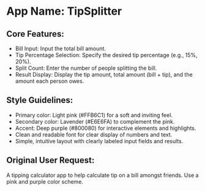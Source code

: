 # **App Name**: TipSplitter

## Core Features:

- Bill Input: Input the total bill amount.
- Tip Percentage Selection: Specify the desired tip percentage (e.g., 15%, 20%).
- Split Count: Enter the number of people splitting the bill.
- Result Display: Display the tip amount, total amount (bill + tip), and the amount each person owes.

## Style Guidelines:

- Primary color: Light pink (#FFB6C1) for a soft and inviting feel.
- Secondary color: Lavender (#E6E6FA) to complement the pink.
- Accent: Deep purple (#800080) for interactive elements and highlights.
- Clean and readable font for clear display of numbers and text.
- Simple, intuitive layout with clearly labeled input fields and results.

## Original User Request:
A tipping calculator app to help calculate tip on a bill amongst friends. Use a pink and purple color scheme.
  